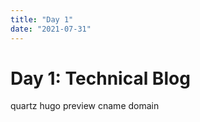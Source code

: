 ```yaml
---
title: "Day 1"
date: "2021-07-31"
---
```


# Day 1: Technical Blog

quartz
hugo
	preview
cname
domain